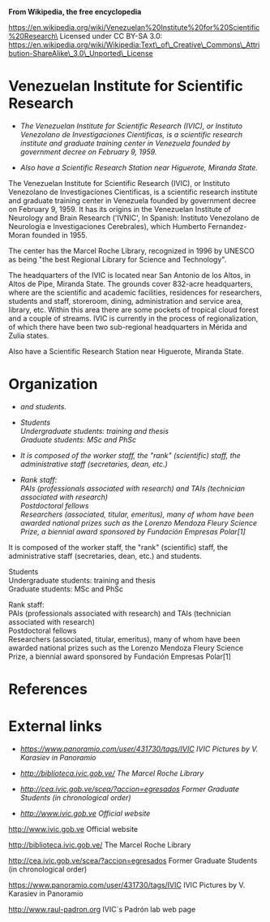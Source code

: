 **From Wikipedia, the free encyclopedia**

https://en.wikipedia.org/wiki/Venezuelan%20Institute%20for%20Scientific%20Research\
Licensed under CC BY-SA 3.0:\
https://en.wikipedia.org/wiki/Wikipedia:Text\_of\_Creative\_Commons\_Attribution-ShareAlike\_3.0\_Unported\_License

Venezuelan Institute for Scientific Research
============================================

-   *The Venezuelan Institute for Scientific Research (IVIC), or
    Instituto Venezolano de Investigaciones Cientificas, is a scientific
    research institute and graduate training center in Venezuela founded
    by government decree on February 9, 1959.*

-   *Also have a Scientific Research Station near Higuerote, Miranda
    State.*

The Venezuelan Institute for Scientific Research (IVIC), or Instituto
Venezolano de Investigaciones Cientificas, is a scientific research
institute and graduate training center in Venezuela founded by
government decree on February 9, 1959. It has its origins in the
Venezuelan Institute of Neurology and Brain Research ('IVNIC', In
Spanish: Instituto Venezolano de Neurología e Investigaciones
Cerebrales), which Humberto Fernandez-Moran founded in 1955.

The center has the Marcel Roche Library, recognized in 1996 by UNESCO as
being "the best Regional Library for Science and Technology".

The headquarters of the IVIC is located near San Antonio de los Altos,
in Altos de Pipe, Miranda State. The grounds cover 832-acre
headquarters, where are the scientific and academic facilities,
residences for researchers, students and staff, storeroom, dining,
administration and service area, library, etc. Within this area there
are some pockets of tropical cloud forest and a couple of streams. IVIC
is currently in the process of regionalization, of which there have been
two sub-regional headquarters in Mérida and Zulia states.

Also have a Scientific Research Station near Higuerote, Miranda State.

Organization
============

-   *and students.*

-   *Students\
    Undergraduate students: training and thesis\
    Graduate students: MSc and PhSc*

-   *It is composed of the worker staff, the "rank" (scientific) staff,
    the administrative staff (secretaries, dean, etc.)*

-   *Rank staff:\
    PAIs (professionals associated with research) and TAIs (technician
    associated with research)\
    Postdoctoral fellows\
    Researchers (associated, titular, emeritus), many of whom have been
    awarded national prizes such as the Lorenzo Mendoza Fleury Science
    Prize, a biennial award sponsored by Fundación Empresas Polar\[1\]*

It is composed of the worker staff, the "rank" (scientific) staff, the
administrative staff (secretaries, dean, etc.) and students.

Students\
Undergraduate students: training and thesis\
Graduate students: MSc and PhSc

Rank staff:\
PAIs (professionals associated with research) and TAIs (technician
associated with research)\
Postdoctoral fellows\
Researchers (associated, titular, emeritus), many of whom have been
awarded national prizes such as the Lorenzo Mendoza Fleury Science
Prize, a biennial award sponsored by Fundación Empresas Polar\[1\]

References
==========

External links
==============

-   *https://www.panoramio.com/user/431730/tags/IVIC IVIC Pictures by V.
    Karasiev in Panoramio*

-   *http://biblioteca.ivic.gob.ve/ The Marcel Roche Library*

-   *http://cea.ivic.gob.ve/scea/?accion=egresados Former Graduate
    Students (in chronological order)*

-   *http://www.ivic.gob.ve Official website*

http://www.ivic.gob.ve Official website

http://biblioteca.ivic.gob.ve/ The Marcel Roche Library

http://cea.ivic.gob.ve/scea/?accion=egresados Former Graduate Students
(in chronological order)

https://www.panoramio.com/user/431730/tags/IVIC IVIC Pictures by V.
Karasiev in Panoramio

http://www.raul-padron.org IVIC´s Padrón lab web page
